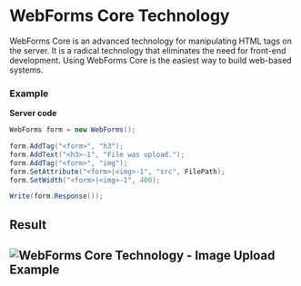 # WebForms Core Technology

WebForms Core is an advanced technology for manipulating HTML tags on the server. It is a radical technology that eliminates the need for front-end development. Using WebForms Core is the easiest way to build web-based systems.

### Example

**Server code**
```csharp
WebForms form = new WebForms();

form.AddTag("<form>", "h3");
form.AddText("<h3>-1", "File was upload.");
form.AddTag("<form>", "img");
form.SetAttribute("<form>|<img>-1", "src", FilePath);
form.SetWidth("<form>|<img>-1", 400);

Write(form.Response());
```

Result
-
![WebForms Core Technology - Image Upload Example](https://github.com/user-attachments/assets/57dc4b66-e051-4157-b162-515a1438aac7)
-
